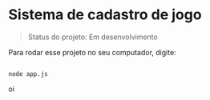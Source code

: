 <h1>Sistema de cadastro de jogo</h1>

> Status do projeto: Em desenvolvimento

Para rodar esse projeto no seu computador, digite:

```

node app.js

```
oi